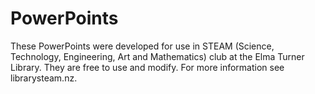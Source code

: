 # PowerPoints

These PowerPoints were developed for use in STEAM (Science, Technology, Engineering, Art and Mathematics) club at the Elma Turner Library. They are free to use and modify. For more information see librarysteam.nz.
